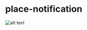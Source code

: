 # place-notification

![alt text](https://user-images.githubusercontent.com/25500541/50452960-99d46780-093d-11e9-8a95-3a3f37f4eb1b.gif)
